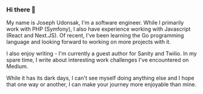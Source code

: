 ### Hi there 👋


My name is Joseph Udonsak,  I'm a software engineer. While I primarily work with PHP (Symfony), I also have experience working with Javascript (React and Next.JS). Of recent, I've been learning the Go programming language and looking forward to working on more projects with it. 

I also enjoy writing - I'm currently a guest author for Sanity and Twilio. In my spare time, I write about interesting work challenges I've encountered on Medium. 

While it has its dark days, I can't see myself doing anything else and I hope that one way or another, I can make your journey more enjoyable than mine. 
